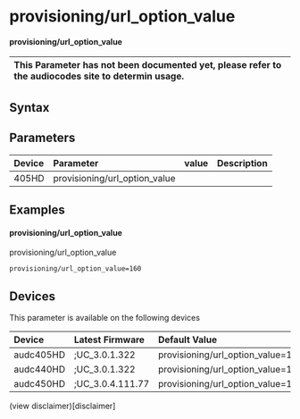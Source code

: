 ﻿---
description: provisioning/url_option_value
search: false
---

# provisioning/url_option_value

#### provisioning/url_option_value


| This Parameter has not been documented yet, please refer to the audiocodes site to determin usage.  | 
| :--- |

## Syntax

## Parameters
|Device|Parameter|value|Description|
|:---|:---|:---|:---|
| 405HD | provisioning/url_option_value |  |  |

## Examples
#### provisioning/url_option_value

provisioning/url_option_value

```
provisioning/url_option_value=160
```

## Devices
This parameter is available on the following devices

| Device | Latest Firmware | Default Value |
|:---|:---|:---|
| audc405HD | ;UC_3.0.1.322 | provisioning/url_option_value=160 
| audc440HD | ;UC_3.0.1.322 | provisioning/url_option_value=160 
| audc450HD | ;UC_3.0.4.111.77 | provisioning/url_option_value=160 

(view disclaimer)[disclaimer]
